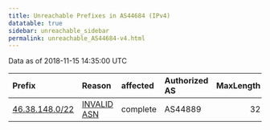 ```yaml
---
title: Unreachable Prefixes in AS44684 (IPv4)
datatable: true
sidebar: unreachable_sidebar
permalink: unreachable_AS44684-v4.html
---
```


Data as of 2018-11-15 14:35:00 UTC


<div class="datatable-begin"></div>

| Prefix                                                 | Reason                                                                                                | affected   | Authorized AS   |   MaxLength | Anchor                                         |   unreachable /24s |
|:-------------------------------------------------------|:------------------------------------------------------------------------------------------------------|:-----------|:----------------|------------:|:-----------------------------------------------|-------------------:|
| [46.38.148.0/22](https://stat.ripe.net/46.38.148.0/22) | [INVALID ASN](https://rpki-validator.ripe.net/announcement-preview?asn=AS44684&prefix=46.38.148.0/22) | complete   | AS44889         |          32 | [RIPE](unreachable_RIPE_NCC_RPKI_Root-v4.html) |                  4 |

<div class="datatable-end"></div>